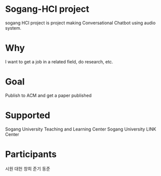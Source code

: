 # Sogang-HCI project

sogang HCI project is project making Conversational Chatbot using audio system.

# Why

I want to get a job in a related field, do research, etc.

# Goal

Publish to ACM and get a paper published

# Supported

Sogang University Teaching and Learning Center
Sogang University LINK Center

# Participants

시원 대헌 창희 준기 동준
